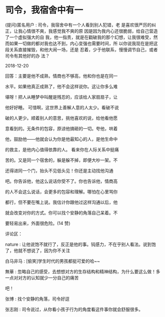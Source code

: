 # 司令，我宿舍中有一

(提问)匿名用户 : 司令，我宿舍中有一个人看到别人犯错，老 是喜欢很严厉的纠正，让我心情很不爽，我感觉我不爽的原 因是因为我内心还很脆弱，给自己营造了一个虚拟强大的自 我，他一指责，就是在戳破我的那个幻想，让我很难受，然 而如果一切做的都对我也达不到，内心变强也需要时间，所 以你说我现在是把这段关系直接摧毁，和他大闹一场，还是 忍着，少于他联系，慢慢调节自己，或者司令有其他好的办 法？

2018-12-20

回答：主要是他不成熟，情商也不够高，他和你也是在同一

水平。如果他真正成熟了，他不会这样说你。这让你多么难

堪呀！把人从睡梦中叫醒是残忍的，应该给人家扇扇子，让

他好好睡。 可惜啊，这世界上善解人意的人太少。看破不说

破的人更少。顺着别人的意思，挑他喜欢的说，给他看他愿

意看到的。无条件的包容，原谅他搞砸的一切。夸他，哄着

他，鼓励他——他就会认为你是他最知心的人，是他生命中

的救主，是他内心值得依靠的人。 看来你在人际关系中挺痛

苦的。又是同一个宿舍的，躲是躲不掉，即便大吵一架。不

还得进同一个门，抬头不见低头见！你还是主动找他沟通

吧。你告诉他，他这么说话你受不了。你也告诉他，情商高

的人不会这么说话，会更多的包容和理解。哪怕在心里骂你

都行，但不要在嘴上说。我估计你跟他过这样沟通以后，他

就会改变对你的方式。你可以找个安静的角落自己呆着。不

要轻易出来，外面很危险。(14 赞)

评论区：

nature : 让他说饱不就行了，反正是他的事。钝感力，不在乎别人看法。说到饱了，他就不想说了，因为你不关注

白马非马 : [偷笑]学生时代的男孩都挺可爱的哈~~

無華 : 忽略自己的感受，去想想对方的生存结构和精神结构，为什么要这么做！多一点对对方的认知就少一分自己的痛苦

吧！

张博 : 找个安静的角落，司令好逗

张志刚 : 司令说过，从你看小孩子行为的角度看这件事你就会舒服很多。